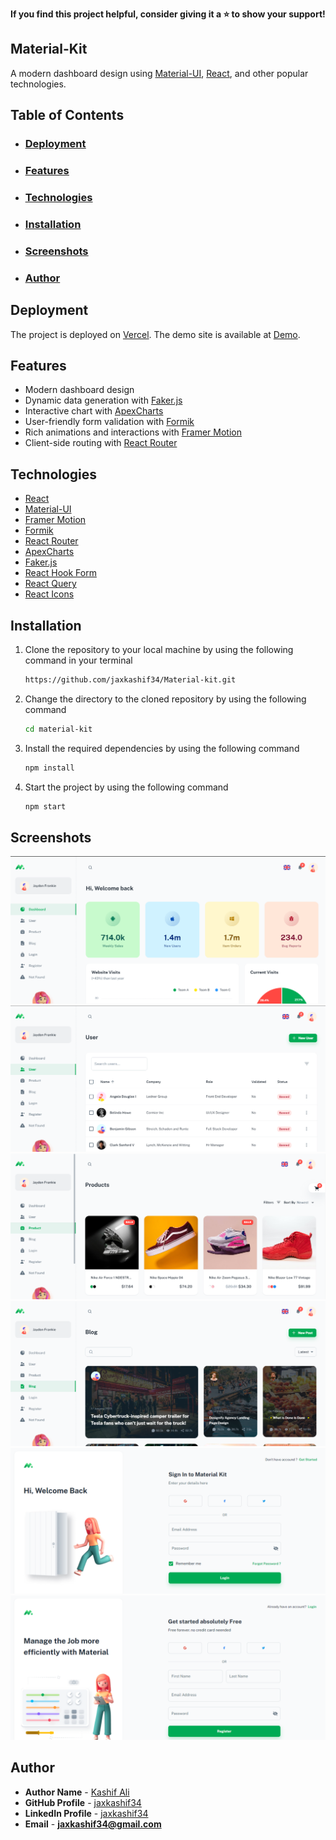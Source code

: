 **If you find this project helpful, consider giving it a ⭐️ to show your support!**

## Material-Kit

A modern dashboard design using [Material-UI](https://mui.com/material-ui/getting-started/overview/), [React](https://reactjs.org/), and other popular technologies.

## Table of Contents

- ### <u>[Deployment](#Deployment)</u>

- ### <u>[Features](#Features)</u>

- ### <u>[Technologies](#Technologies)</u>

- ### <u>[Installation](#Installation)</u>

- ### <u>[Screenshots](#Screenshots)</u>

- ### <u>[Author](#Author)</u>

## <a id="Deployment">Deployment</a><br>

The project is deployed on [Vercel](https://vercel.com/dashboard). The demo site is available at [Demo](https://material-kit-swart.vercel.app/dashboard/app).

## <a id="Features">Features</a><br>

- Modern dashboard design
- Dynamic data generation with [Faker.js](https://fakerjs.dev/)
- Interactive chart with [ApexCharts](https://apexcharts.com/)
- User-friendly form validation with [Formik](https://formik.org/)
- Rich animations and interactions with [Framer Motion](https://www.framer.com/motion/)
- Client-side routing with [React Router](https://reactrouter.com/)

## <a id="Technologies">Technologies</a><br>

- [React](https://reactjs.org/)
- [Material-UI](https://mui.com/material-ui/getting-started/overview/)
- [Framer Motion](https://www.framer.com/motion/)
- [Formik](https://formik.org/)
- [React Router](https://reactrouter.com/)
- [ApexCharts](https://apexcharts.com/)
- [Faker.js](https://fakerjs.dev/)
- [React Hook Form](https://react-hook-form.com/)
- [React Query](https://react-query.tanstack.com/)
- [React Icons](https://react-icons.github.io/react-icons/)

## <a id="Installation">Installation</a><br>

1.  Clone the repository to your local machine by using the following command in your terminal

    ```sh
    https://github.com/jaxkashif34/Material-kit.git
    ```

2.  Change the directory to the cloned repository by using the following command

    ```sh
    cd material-kit
    ```

3.  Install the required dependencies by using the following command

    ```sh
    npm install
    ```

4.  Start the project by using the following command

    ```sh
    npm start
    ```

## <a id="Screenshots">Screenshots</a><br>

![Dashboard Page](./screenshots/home.png 'Dashboard Page')
![Uuser Page](./screenshots/user.png 'User Page')
![Product Page](./screenshots/product.png 'Product Page')
![Blog Page](./screenshots/blog.png 'Blog Page')
![LogIn Page](./screenshots/login.png 'LogIn Page')
![Register Page](./screenshots/register.png 'Register Page')

## <a id="Author">Author</a><br>

- **Author Name** - [Kashif Ali]()
- **GitHub Profile** - [jaxkashif34](https://github.com/jaxkashif34)
- **LinkedIn Profile** - [jaxkashif34](https://www.linkedin.com/in/jaxkashif34/)
- **Email** - **jaxkashif34@gmail.com**
